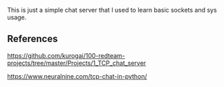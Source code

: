 This is just a simple chat server that I used to learn basic sockets and sys usage.

## References
  https://github.com/kurogai/100-redteam-projects/tree/master/Projects/1_TCP_chat_server
  
  https://www.neuralnine.com/tcp-chat-in-python/
